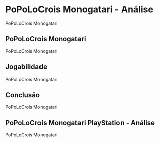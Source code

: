 ---
---

# PoPoLoCrois Monogatari - Análise

PoPoLoCrois Monogatari

## PoPoLoCrois Monogatari

PoPoLoCrois Monogatari

## Jogabilidade

PoPoLoCrois Monogatari

## Conclusão

PoPoLoCrois Monogatari

## PoPoLoCrois Monogatari PlayStation - Análise

PoPoLoCrois Monogatari
